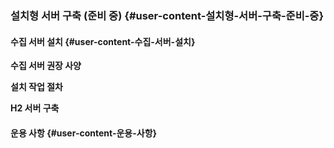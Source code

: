 ### 설치형 서버 구축 \(준비 중\) {#user-content-설치형-서버-구축-준비-중}

#### 수집 서버 설치 {#user-content-수집-서버-설치}

**수집 서버 권장 사양**

**설치 작업 절차**

**H2 서버 구축**

#### 운용 사항 {#user-content-운용-사항}
